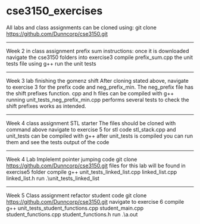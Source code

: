 # cse3150_exercises
All labs and class assignments can be cloned using:
git clone https://github.com/Dunncorp/cse3150.git

**********
Week 2 in class assignment prefix sum instructions:
once it is downloaded navigate the cse3150 folders into exercise3
compile prefix_sum.cpp the unit tests file using g++
run the unit tests
**********
Week 3 lab finishing the gomenz shift
After cloning stated above, navigate to exercise 3 for the prefix code and neg_prefix_min. The neg_prefix file has the shift prefixes function.
cpp and h files can be compiled with g++
running unit_tests_neg_prefix_min.cpp performs several tests to check the shift prefixes works as intended.

**********
Week 4 class assignment STL starter
The files should be cloned with command above
navigate to exercise 5 for stl code
stl_stack.cpp and unit_tests can be compiled with g++
after unit_tests is compiled you can run them and see the tests output of the code

**********
Week 4 Lab Implelemt pointer jumping code
git clone https://github.com/Dunncorp/cse3150.git
files for this lab will be found in exercise5 folder
compile
g++ unit_tests_linked_list.cpp linked_list.cpp linked_list.h
run
.\unit_tests_linked_list

**********
Week 5 Class assignment refactor student code
git clone https://github.com/Dunncorp/cse3150.git
navigate to exercise 6
compile
g++ unit_tests_student_functions.cpp student_main.cpp student_functions.cpp student_functions.h
run
.\a.out
